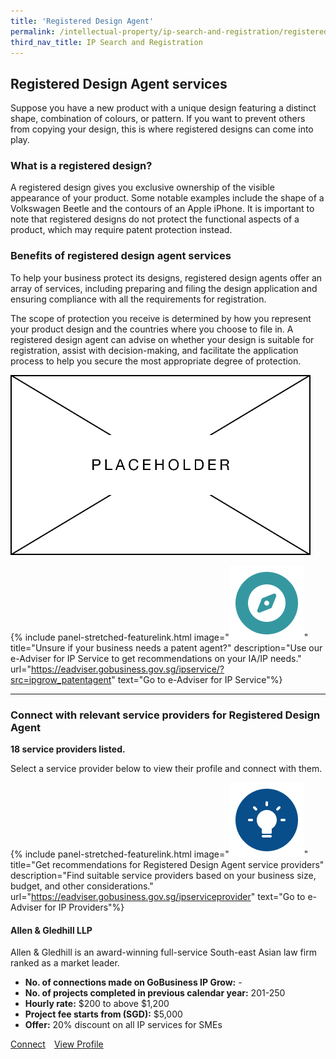```yaml
---
title: 'Registered Design Agent'
permalink: /intellectual-property/ip-search-and-registration/registered-design-agent/
third_nav_title: IP Search and Registration
---
```


## Registered Design Agent services

Suppose you have a new product with a unique design featuring a distinct shape, combination of colours, or pattern. If you want to prevent others from copying your design, this is where registered designs can come into play. 

### What is a registered design?

A registered design gives you exclusive ownership of the visible appearance of your product. Some notable examples include the shape of a Volkswagen Beetle and the contours of an Apple iPhone. It is important to note that registered designs do not protect the functional aspects of a product, which may require patent protection instead.

### Benefits of registered design agent services

To help your business protect its designs, registered design agents offer an array of services, including preparing and filing the design application and ensuring compliance with all the requirements for registration. 

The scope of protection you receive is determined by how you represent your product design and the countries where you choose to file in. A registered design agent can advise on whether your design is suitable for registration, assist with decision-making, and facilitate the application process to help you secure the most appropriate degree of protection. 

<img src='/images/ipgrow/ipservices/RegisteredDesignAgent.png' aria-hidden='true'>

{% include panel-stretched-featurelink.html image="<img src='/images/ipgrow/ipservices/ipgrow_licenceguide_icon.png' aria-hidden='true'>" title="Unsure if your business needs a patent agent?" description="Use our e-Adviser for IP Service to get recommendations on your IA/IP needs." url="https://eadviser.gobusiness.gov.sg/ipservice/?src=ipgrow_patentagent" text="Go to e-Adviser for IP Service"%}

---

### Connect with relevant service providers for Registered Design Agent

**18 service providers listed.**

Select a service provider below to view their profile and connect with them.

{% include panel-stretched-featurelink.html image="<img src='/images/ipgrow/ipservices/ipgrow_findspecificlicence_icon.png' aria-hidden='true'>" title="Get recommendations for Registered Design Agent service providers" description="Find suitable service providers based on your business size, budget, and other considerations." url="https://eadviser.gobusiness.gov.sg/ipserviceprovider" text="Go to e-Adviser for IP Providers"%}

#### Allen & Gledhill LLP

Allen & Gledhill is an award-winning full-service South-east Asian law firm ranked as a market leader.

- **No. of connections made on GoBusiness IP Grow:** -
- **No. of projects completed in previous calendar year:** 201-250
- **Hourly rate:** $200 to above $1,200
- **Project fee starts from (SGD):** $5,000
- **Offer:** 20% discount on all IP services for SMEs

<a class="btn" href="https://dashboard.gobusiness.gov.sg/task-details/2bbd5f45-ee04-4d78-bd90-c412e9cbea99" target="_blank" rel="noopener">Connect</a>&emsp;[View Profile](/browse-all-licences/Ministry-of-Manpower-(MOM)/Foreign-Employee-Dormitories-Act-Licence-)